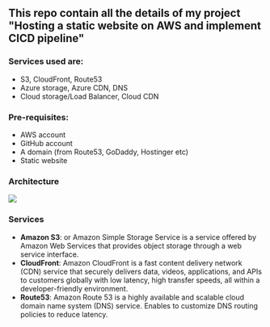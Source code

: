 ## This repo contain all the details of my project "Hosting a static website on AWS and implement CICD pipeline"
### Services used are:
* S3, CloudFront, Route53
* Azure storage, Azure CDN, DNS
* Cloud storage/Load Balancer, Cloud CDN

### Pre-requisites:
  * AWS account
  * GitHub account
  * A domain (from Route53, GoDaddy, Hostinger etc)
  * Static website

### Architecture
![](https://cdn.hashnode.com/res/hashnode/image/upload/v1688857028258/554dc86a-e266-46e0-87fe-3292b3320ac7.jpeg?auto=compress,format&format=webp)

### Services
* **Amazon S3**: or Amazon Simple Storage Service is a service offered by Amazon Web Services that provides object storage through a web service interface.
* **CloudFront**: Amazon CloudFront is a fast content delivery network (CDN) service that securely delivers data, videos, applications, and APIs to customers globally with low latency, high transfer speeds, all within a developer-friendly environment.
* **Route53**: Amazon Route 53 is a highly available and scalable cloud domain name system (DNS) service. Enables to customize DNS routing policies to reduce latency.
